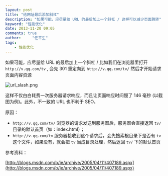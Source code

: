 ```yaml
---
layout: post
title: "给网址最后添加斜杠"
description: "如果可能，应尽量给 URL 的最后加上一个斜杠 / 这样可以减少页面跳转"
keyword: "性能优化"
date: 2013-11-20 09:05
comments: true
author:     "任平生"
tags:
    - 性能优化
---
```


如果可能，应尽量给 URL 的最后加上一个斜杠 /
比如我们在浏览器里打开 `http://v.qq.com/tv` , 会先 301 重定向到 `http://v.qq.com/tv/` 然后才开始请求页面内容资源

![url_slash.png](http://note.rpsh.net/assets/2013/11/url_slash.png)

这样不仅白白耗费一次服务器请求响应，而且让页面响应时间慢了 146 毫秒 (以截图为例)。此外，不一致的 URL 也不利于 SEO。

原因：

* `http://v.qq.com/tv/` 浏览器的请求发送到服务器后，服务器会直接返回 `tv/` 目录的默认首页（如：index.html）；
* `http://v.qq.com/tv` 服务器接收到这个请求后，会先搜索根目录下是否有 `tv` 这个文件，如果没有，就会把 `tv` 当成目录处理，然后返回 `tv/` 下的默认首页


参考资料：

[http://blogs.msdn.com/b/ie/archive/2005/04/11/407189.aspx](http://blogs.msdn.com/b/ie/archive/2005/04/11/407189.aspx)